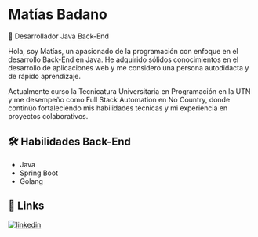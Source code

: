 # Matías Badano
🚀 Desarrollador Java Back-End

Hola, soy Matías, un apasionado de la programación con enfoque en el desarrollo Back-End en Java. He adquirido sólidos conocimientos en el desarrollo de aplicaciones web y me considero una persona autodidacta y de rápido aprendizaje.

Actualmente curso la Tecnicatura Universitaria en Programación en la UTN y me desempeño como Full Stack Automation en No Country, donde continúo fortaleciendo mis habilidades técnicas y mi experiencia en proyectos colaborativos.

## 🛠 Habilidades Back-End
- Java
- Spring Boot
- Golang

## 🔗 Links
[![linkedin](https://img.shields.io/badge/linkedin-0A66C2?style=for-the-badge&logo=linkedin&logoColor=white)](https://www.linkedin.com/in/matiasjb95/)



